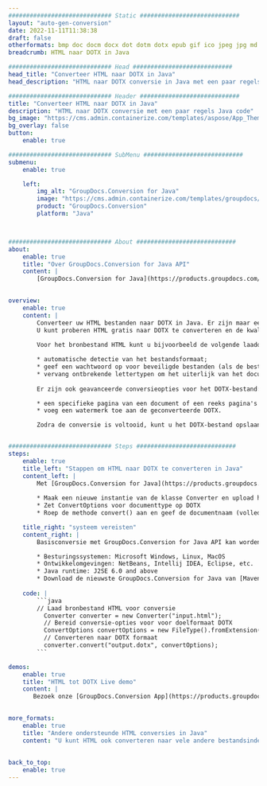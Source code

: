 ```yaml
---
############################# Static ############################
layout: "auto-gen-conversion"
date: 2022-11-11T11:38:38
draft: false
otherformats: bmp doc docm docx dot dotm dotx epub gif ico jpeg jpg md odt ott pdf png psd rtf tex tif tiff txt xps
breadcrumb: HTML naar DOTX in Java

############################# Head ############################
head_title: "Converteer HTML naar DOTX in Java"
head_description: "HTML naar DOTX conversie in Java met een paar regels code. Converteer meer dan 160 bestandsindelingen met de GroupDocs-documentconversie-API voor Java"

############################# Header ############################
title: "Converteer HTML naar DOTX in Java"
description: "HTML naar DOTX conversie met een paar regels Java code"
bg_image: "https://cms.admin.containerize.com/templates/aspose/App_Themes/V3/images/bg/header1.png"
bg_overlay: false
button:
    enable: true

############################# SubMenu ############################
submenu:
    enable: true

    left:
        img_alt: "GroupDocs.Conversion for Java"
        image: "https://cms.admin.containerize.com/templates/groupdocs/images/product-logos/90x90-noborder/groupdocs-conversion-java.png"
        product: "GroupDocs.Conversion"
        platform: "Java"



############################# About ############################
about:
    enable: true
    title: "Over GroupDocs.Conversion for Java API"
    content: |
        [GroupDocs.Conversion for Java](https://products.groupdocs.com/conversion/java/) is een geavanceerde conversie-API voor bestandsindelingen voor het converteren tussen populaire afbeeldings- en documentindelingen zoals Microsoft Office, OpenDocument, PDF, HTML, e-mail, CAD. en nog veel meer met slechts een paar regels code. De native API detecteert automatisch de formaten van de originele documenten en biedt veel opties voor het aanpassen van de geconverteerde documenten. Naast de functie om informatie uit een document te extraheren, ondersteunt het standaard ook het cachen van de conversieresultaten naar de lokale schijf. Elk type cacheopslag kan echter worden ondersteund door de juiste interfaces te implementeren - Amazon S3, Dropbox, Google Drive, Windows Azure, Reddis of andere.
    

overview:
    enable: true
    content: |
        Converteer uw HTML bestanden naar DOTX in Java. Er zijn maar een paar regels Java code nodig op elk platform naar keuze, zoals Windows, Linux, macOS.
        U kunt proberen HTML gratis naar DOTX te converteren en de kwaliteit van de conversieresultaten te evalueren. Naast eenvoudige scripts voor bestandsconversie, kunt u meer geavanceerde opties proberen voor het laden van het HTML-bronbestand en het opslaan van de DOTX-uitvoer. 
        
        Voor het bronbestand HTML kunt u bijvoorbeeld de volgende laadopties gebruiken:

        * automatische detectie van het bestandsformaat;
        * geef een wachtwoord op voor beveiligde bestanden (als de bestandsindeling dit ondersteunt);
        * vervang ontbrekende lettertypen om het uiterlijk van het document te behouden.
        
        Er zijn ook geavanceerde conversieopties voor het DOTX-bestand:

        * een specifieke pagina van een document of een reeks pagina's converteren;
        * voeg een watermerk toe aan de geconverteerde DOTX.

        Zodra de conversie is voltooid, kunt u het DOTX-bestand opslaan in uw lokale bestandspad of in opslag van derden, zoals FTP, Amazon S3, Google Drive, Dropbox enz. Let op - om HTML te converteren tot DOTX, hoeft u geen extra software te installeren, zoals MS Office, Open Office, Adobe Acrobat Reader etc.


############################# Steps ############################
steps:
    enable: true
    title_left: "Stappen om HTML naar DOTX te converteren in Java"
    content_left: |
        Met [GroupDocs.Conversion for Java](https://products.groupdocs.com/conversion/java/) kunnen ontwikkelaars het HTML-bestand eenvoudig converteren naar DOTX met een paar regels code.
        
        * Maak een nieuwe instantie van de klasse Converter en upload het bestand HTML met het volledige pad
        * Zet ConvertOptions voor documenttype op DOTX
        * Roep de methode convert() aan en geef de documentnaam (volledig pad) en formaat (DOTX) door als parameter

    title_right: "systeem vereisten"
    content_right: |
        Basisconversie met GroupDocs.Conversion for Java API kan worden gedaan met slechts een paar regels code. Onze API's worden ondersteund op alle belangrijke platforms en besturingssystemen. Voordat u de onderstaande code uitvoert, moet u ervoor zorgen dat de volgende vereisten op uw systeem zijn geïnstalleerd.

        * Besturingssystemen: Microsoft Windows, Linux, MacOS
        * Ontwikkelomgevingen: NetBeans, Intellij IDEA, Eclipse, etc.
        * Java runtime: J2SE 6.0 and above
        * Download de nieuwste GroupDocs.Conversion for Java van [Maven](https://repository.groupdocs.com/webapp/#/artifacts/browse/tree/General/repo/com/groupdocs/groupdocs-conversion)
         
    code: |
        ```java    
        // Laad bronbestand HTML voor conversie
          Converter converter = new Converter("input.html");
          // Bereid conversie-opties voor voor doelformaat DOTX
          ConvertOptions convertOptions = new FileType().fromExtension("dotx").getConvertOptions();
          // Converteren naar DOTX formaat
          converter.convert("output.dotx", convertOptions);
        ```

demos:
    enable: true
    title: "HTML tot DOTX Live demo"
    content: |
       Bezoek onze [GroupDocs.Conversion App](https://products.groupdocs.app/conversion/family) website en probeer HTML naar DOTX conversie nu. De gratis demo heeft de volgende voordelen:
          

more_formats:
    enable: true
    title: "Andere ondersteunde HTML conversies in Java"
    content: "U kunt HTML ook converteren naar vele andere bestandsindelingen. Zie de lijst hieronder."
       
       
back_to_top:
    enable: true
---
```

